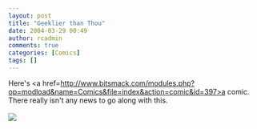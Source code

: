 ```yaml
---
layout: post
title: "Geeklier than Thou"
date: 2004-03-29 00:49
author: rcadmin
comments: true
categories: [Comics]
tags: []
---
```

Here's <a href=http://www.bitsmack.com/modules.php?op=modload&name=Comics&file=index&action=comic&id=397>a comic.</a> There really isn't any news to go along with this. <br /><br /><!--more--><img src='http://dl.bitsmack.com/comics/20040329.jpg'   />
